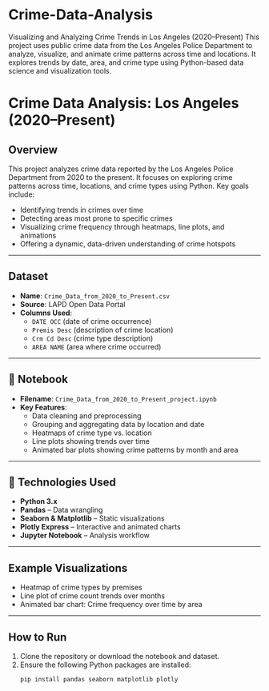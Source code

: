 # Crime-Data-Analysis
Visualizing and Analyzing Crime Trends in Los Angeles (2020–Present) This project uses public crime data from the Los Angeles Police Department to analyze, visualize, and animate crime patterns across time and locations. It explores trends by date, area, and crime type using Python-based data science and visualization tools.
# Crime Data Analysis: Los Angeles (2020–Present)

## Overview

This project analyzes crime data reported by the Los Angeles Police Department from 2020 to the present. It focuses on exploring crime patterns across time, locations, and crime types using Python. Key goals include:

- Identifying trends in crimes over time
- Detecting areas most prone to specific crimes
- Visualizing crime frequency through heatmaps, line plots, and animations
- Offering a dynamic, data-driven understanding of crime hotspots

---

##  Dataset

- **Name**: `Crime_Data_from_2020_to_Present.csv`
- **Source**: LAPD Open Data Portal
- **Columns Used**:
  - `DATE OCC` (date of crime occurrence)
  - `Premis Desc` (description of crime location)
  - `Crm Cd Desc` (crime type description)
  - `AREA NAME` (area where crime occurred)

---

## 📘 Notebook

- **Filename**: `Crime_Data_from_2020_to_Present_project.ipynb`
- **Key Features**:
  - Data cleaning and preprocessing
  - Grouping and aggregating data by location and date
  - Heatmaps of crime type vs. location
  - Line plots showing trends over time
  - Animated bar plots showing crime patterns by month and area

---

## 📌 Technologies Used

- **Python 3.x**
- **Pandas** – Data wrangling
- **Seaborn & Matplotlib** – Static visualizations
- **Plotly Express** – Interactive and animated charts
- **Jupyter Notebook** – Analysis workflow

---

## Example Visualizations

-  Heatmap of crime types by premises
-  Line plot of crime count trends over months
-  Animated bar chart: Crime frequency over time by area

---

##  How to Run

1. Clone the repository or download the notebook and dataset.
2. Ensure the following Python packages are installed:
   ```bash
   pip install pandas seaborn matplotlib plotly
